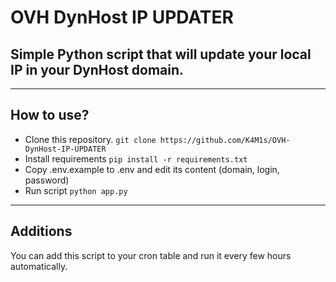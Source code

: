 # OVH DynHost IP UPDATER
## Simple Python script that will update your local IP in your DynHost domain.

---

## How to use?

* Clone this repository. `git clone https://github.com/K4M1s/OVH-DynHost-IP-UPDATER`
* Install requirements `pip install -r requirements.txt`
* Copy .env.example to .env and edit its content (domain, login, password)
* Run script `python app.py`

---

## Additions

You can add this script to your cron table and run it every few hours automatically.